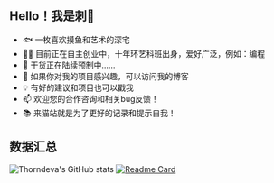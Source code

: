 ## Hello！我是刺🌵
- 🐟 一枚喜欢摸鱼和艺术的深宅
- 👨‍💻 目前正在自主创业中，十年环艺科班出身，爱好广泛，例如：编程
- 🌱 干货正在陆续预制中……
- 🏡 如果你对我的项目感兴趣，可以访问我的博客
- 💡 有好的建议和项目也可以戳我
- 📫 欢迎您的合作咨询和相关bug反馈！
- 📚 来猫站就是为了更好的记录和提示自我！

## 数据汇总
![Thorndeva's GitHub stats](https://github-readme-stats.vercel.app/api?username=thorndeva&show_icons=true)
[![Readme Card](https://github-readme-stats.vercel.app/api/pin/?username=thorndeva&repo=github-readme-stats)](https://github.com/thorndeva/github-readme-stats)
